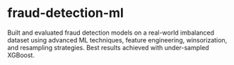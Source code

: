# fraud-detection-ml
Built and evaluated fraud detection models on a real-world imbalanced dataset using advanced ML techniques, feature engineering, winsorization, and resampling strategies. Best results achieved with under-sampled XGBoost.
